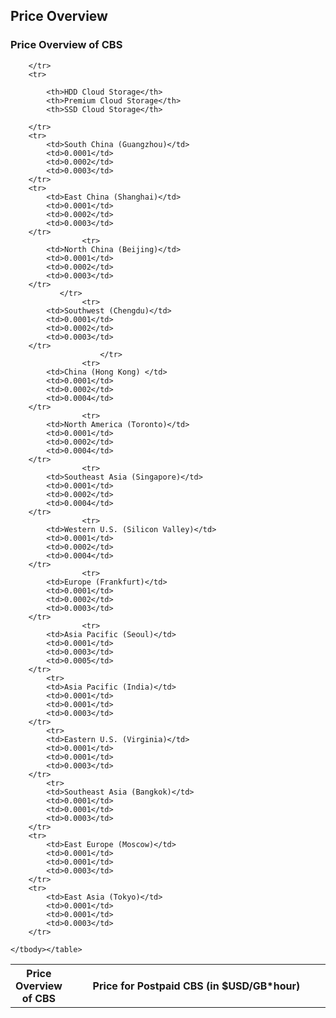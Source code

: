 ## Price Overview

### Price Overview of CBS
<table>
        <tbody><tr>
            <th style="width: 10%;" rowspan="2">Price Overview of CBS</th>
            <th style="width: 90%;" colspan="3">Price for Postpaid CBS (in $USD/GB*hour)</th>
            
        </tr>
        <tr>
            
            <th>HDD Cloud Storage</th>
            <th>Premium Cloud Storage</th>
			<th>SSD Cloud Storage</th>
            
        </tr>
        <tr>
            <td>South China (Guangzhou)</td>
            <td>0.0001</td>
            <td>0.0002</td>
			<td>0.0003</td>
        </tr>
        <tr>
            <td>East China (Shanghai)</td>
            <td>0.0001</td>
            <td>0.0002</td>
			<td>0.0003</td>
        </tr>
					<tr>
            <td>North China (Beijing)</td>
            <td>0.0001</td>
            <td>0.0002</td>
			<td>0.0003</td>
        </tr>
               </tr>
					<tr>
            <td>Southwest (Chengdu)</td>
            <td>0.0001</td>
            <td>0.0002</td>
			<td>0.0003</td>
        </tr>
				        </tr>
					<tr>
            <td>China (Hong Kong) </td>
            <td>0.0001</td>
            <td>0.0002</td>
			<td>0.0004</td>
        </tr>
					<tr>
            <td>North America (Toronto)</td>
            <td>0.0001</td>
            <td>0.0002</td>
			<td>0.0004</td>
        </tr>
					<tr>
            <td>Southeast Asia (Singapore)</td>
            <td>0.0001</td>
            <td>0.0002</td>
			<td>0.0004</td>
        </tr>
					<tr>
            <td>Western U.S. (Silicon Valley)</td>
            <td>0.0001</td>
            <td>0.0002</td>
			<td>0.0004</td>
        </tr>
					<tr>
            <td>Europe (Frankfurt)</td>
            <td>0.0001</td>
            <td>0.0002</td>
			<td>0.0003</td>
        </tr>
					<tr>
            <td>Asia Pacific (Seoul)</td>
            <td>0.0001</td>
            <td>0.0003</td>
			<td>0.0005</td>
        </tr>
			<tr>
            <td>Asia Pacific (India)</td>
            <td>0.0001</td>
            <td>0.0001</td>
			<td>0.0003</td>
        </tr>
			<tr>
            <td>Eastern U.S. (Virginia)</td>
            <td>0.0001</td>
            <td>0.0001</td>
			<td>0.0003</td>
        </tr>
			<tr>
            <td>Southeast Asia (Bangkok)</td>
            <td>0.0001</td>
            <td>0.0001</td>
			<td>0.0003</td>
        </tr>
	    <tr>
            <td>East Europe (Moscow)</td>
            <td>0.0001</td>
            <td>0.0001</td>
			<td>0.0003</td>
        </tr>
	    <tr>
            <td>East Asia (Tokyo)</td>
            <td>0.0001</td>
            <td>0.0001</td>
			<td>0.0003</td>
        </tr>				
        
    </tbody></table>

